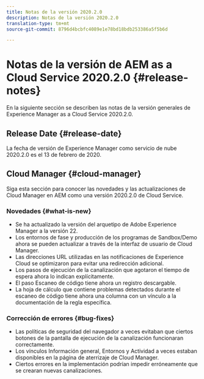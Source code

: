 ```yaml
---
title: Notas de la versión 2020.2.0
description: Notas de la versión 2020.2.0
translation-type: tm+mt
source-git-commit: 8796d4bcbfc4089e1e78bd18bdb253386a5f5b6d

---
```



# Notas de la versión de AEM as a Cloud Service 2020.2.0 {#release-notes}

En la siguiente sección se describen las notas de la versión generales de Experience Manager as a Cloud Service 2020.2.0.

## Release Date {#release-date}

La fecha de versión de Experience Manager como servicio de nube 2020.2.0 es el 13 de febrero de 2020.

## Cloud Manager {#cloud-manager}

Siga esta sección para conocer las novedades y las actualizaciones de Cloud Manager en AEM como una versión 2020.2.0 de Cloud Service.

### Novedades {#what-is-new}

* Se ha actualizado la versión del arquetipo de Adobe Experience Manager a la versión 22.
* Los entornos de fase y producción de los programas de Sandbox/Demo ahora se pueden actualizar a través de la interfaz de usuario de Cloud Manager.
* Las direcciones URL utilizadas en las notificaciones de Experience Cloud se optimizaron para evitar una redirección adicional.
* Los pasos de ejecución de la canalización que agotaron el tiempo de espera ahora lo indican explícitamente.
* El paso Escaneo de código tiene ahora un registro descargable.
* La hoja de cálculo que contiene problemas detectados durante el escaneo de código tiene ahora una columna con un vínculo a la documentación de la regla específica.

### Corrección de errores {#bug-fixes}

* Las políticas de seguridad del navegador a veces evitaban que ciertos botones de la pantalla de ejecución de la canalización funcionaran correctamente.
* Los vínculos Información general, Entornos y Actividad a veces estaban disponibles en la página de aterrizaje de Cloud Manager.
* Ciertos errores en la implementación podrían impedir erróneamente que se crearan nuevas canalizaciones.
